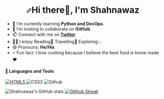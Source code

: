  ###                                 <h1 align="center" dir="auto"><a id="user-content-hi--im-shahnawaz-ahmad" class="anchor" aria-hidden="true" href="#hi--im-pradumna-saraf"><svg class="octicon octicon-link" viewBox="0 0 16 16" version="1.1" width="16" height="16" aria-hidden="true"><path fill-rule="evenodd" d="M7.775 3.275a.75.75 0 001.06 1.06l1.25-1.25a2 2 0 112.83 2.83l-2.5 2.5a2 2 0 01-2.83 0 .75.75 0 00-1.06 1.06 3.5 3.5 0 004.95 0l2.5-2.5a3.5 3.5 0 00-4.95-4.95l-1.25 1.25zm-4.69 9.64a2 2 0 010-2.83l2.5-2.5a2 2 0 012.83 0 .75.75 0 001.06-1.06 3.5 3.5 0 00-4.95 0l-2.5 2.5a3.5 3.5 0 004.95 4.95l1.25-1.25a.75.75 0 00-1.06-1.06l-1.25 1.25a2 2 0 01-2.83 0z"></path></svg></a>Hi <g-emoji class="g-emoji" alias="wave" fallback-src="https://github.githubassets.com/images/icons/emoji/unicode/1f44b.png"></g-emoji>there👋, I'm Shahnawaz</h1>                        

 
 



- 🌱 I’m currently  learning **Python and DevOps**.
- 👯 I’m looking to collaborate on **GitHub**.
- 📫 Connect with  me on [**Twitter**](https://twitter.com/shnwz68)
- :standing_man:  I  enjoy Reading📖 Travelling🧳 Exploring💡.  
- 😄 Pronouns: **He/His**
- ⚡ Fun fact: I love cooking because I believe the best food is home made❤️


#### :hammer: Languages and Tools 




<a target="_blank" rel="noopener noreferrer" href="https://camo.githubusercontent.com/2b557339a6e1d57d806df23e6f3519a69c7e4ca65a41ca7772e2d96b19c2674f/68747470733a2f2f696d672e736869656c64732e696f2f62616467652f68746d6c352d2532336663613961652e7376673f7374796c653d666f722d7468652d6261646765266c6f676f3d68746d6c35266c6f676f436f6c6f723d313430323030"><img alt="HTML5" src="https://camo.githubusercontent.com/2b557339a6e1d57d806df23e6f3519a69c7e4ca65a41ca7772e2d96b19c2674f/68747470733a2f2f696d672e736869656c64732e696f2f62616467652f68746d6c352d2532336663613961652e7376673f7374796c653d666f722d7468652d6261646765266c6f676f3d68746d6c35266c6f676f436f6c6f723d313430323030" data-canonical-src="https://img.shields.io/badge/html5-%23fca9ae.svg?style=for-the-badge&amp;logo=html5&amp;logoColor=140200" style="max-width: 100%;">  </a><img alt="CSS3" src="https://camo.githubusercontent.com/3c07a6aa3c234f782c4cfb1a1970a86612129e25e49440a1da126ac714f10642/68747470733a2f2f696d672e736869656c64732e696f2f62616467652f637373332d2532336666643263652e7376673f7374796c653d666f722d7468652d6261646765266c6f676f3d63737333266c6f676f436f6c6f723d313430323030" data-canonical-src="https://img.shields.io/badge/css3-%23ffd2ce.svg?style=for-the-badge&amp;logo=css3&amp;logoColor=140200" style="max-width: 100%;">  <img alt="Github" src="https://camo.githubusercontent.com/0c0c95029a9a9db83b15225ac84a8beb2feb81de64badc57dd9d79527a9cd26b/68747470733a2f2f696d672e736869656c64732e696f2f62616467652f6769746875622d2532336534363236622e7376673f7374796c653d666f722d7468652d6261646765266c6f676f3d676974687562266c6f676f436f6c6f723d313430323030" data-canonical-src="https://img.shields.io/badge/github-%23e4626b.svg?style=for-the-badge&amp;logo=github&amp;logoColor=140200" style="max-width: 100%;">  





![Shahnawaz's GitHub stats](https://github-readme-stats.vercel.app/api?username=shahnawaz-ahmad19&theme=slateorange&show_icons=true) [![GitHub Streak](https://github-readme-streak-stats.herokuapp.com/?user=shahnawaz-ahmad19&theme=slateorange)](https://git.io/streak-stats)  


<!--START_SECTION:activity-->




<!--END_SECTION:activity-->




          








